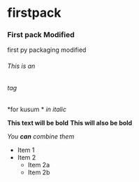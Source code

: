 # firstpack
### First pack Modified 
first py packaging 
modified 
###### This is an <h6> tag

*for kusum *
_in italic_

**This text will be bold**
__This will also be bold__

_You **can** combine them_

* Item 1
* Item 2
  * Item 2a
  * Item 2b
